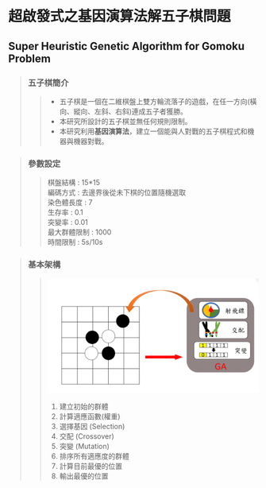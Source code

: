 # 超啟發式之基因演算法解五子棋問題
## Super Heuristic Genetic Algorithm for Gomoku Problem

> ### 五子棋簡介
  >> * 五子棋是一個在二維棋盤上雙方輪流落子的遊戲，在任一方向(橫向、縱向、左斜、右斜)連成五子者獲勝。<br>
  >> * 本研究所設計的五子棋並無任何規則限制。<br>
  >> * 本研究利用**基因演算法**，建立一個能與人對戰的五子棋程式和機器與機器對戰。<br>

> ### 參數設定
  >> 棋盤結構 : 15*15 <br>
  >> 編碼方式 : 去邊界後從未下棋的位置隨機選取<br>
  >> 染色體長度 : 7<br>
  >> 生存率 :  0.1<br>
  >> 突變率 : 0.01<br>
  >> 最大群體限制 : 1000<br>
  >> 時間限制 :  5s/10s<br>

> ### 基本架構
 >>![GITHUB](./image/gomoku_architecture1.PNG)
 >>1. 建立初始的群體<br>
 >>2. 計算適應函數(權重)<br>
 >>3. 選擇基因 (Selection)<br>
 >>4. 交配 (Crossover)<br>
 >>5. 突變 (Mutation)<br>
 >>6. 排序所有適應度的群體<br>
 >>7. 計算目前最優的位置<br>
 >>8. 輸出最優的位置<br>
